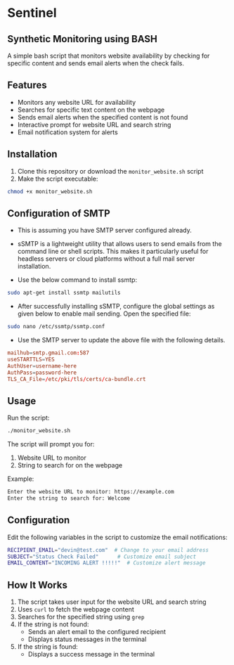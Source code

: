 # Sentinel

## Synthetic Monitoring using BASH

A simple bash script that monitors website availability by checking for specific content and sends email alerts when the check fails.

## Features

- Monitors any website URL for availability
- Searches for specific text content on the webpage
- Sends email alerts when the specified content is not found
- Interactive prompt for website URL and search string
- Email notification system for alerts

## Installation

1. Clone this repository or download the `monitor_website.sh` script
2. Make the script executable:

```bash
chmod +x monitor_website.sh
```
## Configuration of SMTP

- This is assuming you have SMTP server configured already.
- sSMTP is a lightweight utility that allows users to send emails from the command line or shell scripts. This makes it particularly useful for headless servers or cloud platforms without a full mail server installation.

- Use the below command to install ssmtp:
```bash
sudo apt-get install ssmtp mailutils
```

- After successfully installing sSMTP, configure the global settings as given below to enable mail sending. Open the specified file:

```bash
sudo nano /etc/ssmtp/ssmtp.conf
```

- Use the SMTP server to update the above file with the following details.

```conf
mailhub=smtp.gmail.com:587
useSTARTTLS=YES
AuthUser=username-here
AuthPass=password-here
TLS_CA_File=/etc/pki/tls/certs/ca-bundle.crt
```

## Usage

Run the script:

```bash
./monitor_website.sh
```

The script will prompt you for:
1. Website URL to monitor
2. String to search for on the webpage

Example:
```bash
Enter the website URL to monitor: https://example.com
Enter the string to search for: Welcome
```

## Configuration

Edit the following variables in the script to customize the email notifications:

```bash
RECIPIENT_EMAIL="devin@test.com"  # Change to your email address
SUBJECT="Status Check Failed"      # Customize email subject
EMAIL_CONTENT="INCOMING ALERT !!!!!"  # Customize alert message
```

## How It Works

1. The script takes user input for the website URL and search string
2. Uses `curl` to fetch the webpage content
3. Searches for the specified string using `grep`
4. If the string is not found:
   - Sends an alert email to the configured recipient
   - Displays status messages in the terminal
5. If the string is found:
   - Displays a success message in the terminal



